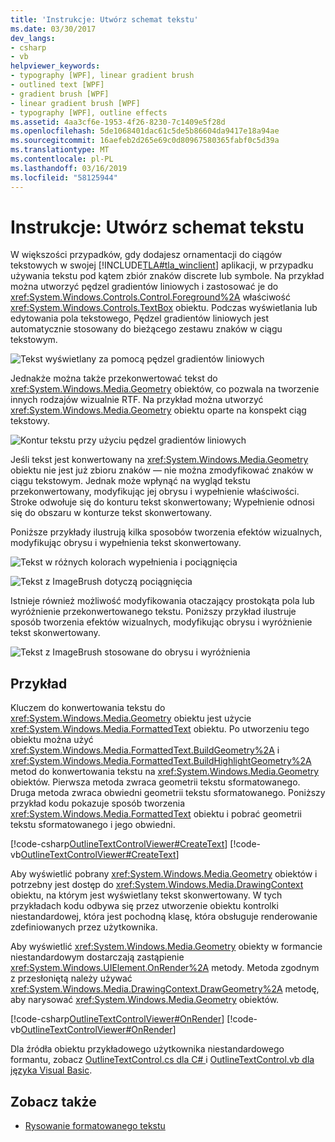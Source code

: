 ```yaml
---
title: 'Instrukcje: Utwórz schemat tekstu'
ms.date: 03/30/2017
dev_langs:
- csharp
- vb
helpviewer_keywords:
- typography [WPF], linear gradient brush
- outlined text [WPF]
- gradient brush [WPF]
- linear gradient brush [WPF]
- typography [WPF], outline effects
ms.assetid: 4aa3cf6e-1953-4f26-8230-7c1409e5f28d
ms.openlocfilehash: 5de1068401dac61c5de5b86604da9417e18a94ae
ms.sourcegitcommit: 16aefeb2d265e69c0d80967580365fabf0c5d39a
ms.translationtype: MT
ms.contentlocale: pl-PL
ms.lasthandoff: 03/16/2019
ms.locfileid: "58125944"
---
```

# <a name="how-to-create-outlined-text"></a>Instrukcje: Utwórz schemat tekstu
W większości przypadków, gdy dodajesz ornamentacji do ciągów tekstowych w swojej [!INCLUDE[TLA#tla_winclient](../../../../includes/tlasharptla-winclient-md.md)] aplikacji, w przypadku używania tekstu pod kątem zbiór znaków discrete lub symbole. Na przykład można utworzyć pędzel gradientów liniowych i zastosować je do <xref:System.Windows.Controls.Control.Foreground%2A> właściwość <xref:System.Windows.Controls.TextBox> obiektu. Podczas wyświetlania lub edytowania pola tekstowego, Pędzel gradientów liniowych jest automatycznie stosowany do bieżącego zestawu znaków w ciągu tekstowym.  
  
 ![Tekst wyświetlany za pomocą pędzel gradientów liniowych](./media/how-to-create-outlined-text/text-linear-gradient.jpg)    
  
 Jednakże można także przekonwertować tekst do <xref:System.Windows.Media.Geometry> obiektów, co pozwala na tworzenie innych rodzajów wizualnie RTF. Na przykład można utworzyć <xref:System.Windows.Media.Geometry> obiektu oparte na konspekt ciąg tekstowy.  
  
 ![Kontur tekstu przy użyciu pędzel gradientów liniowych](./media/how-to-create-outlined-text/text-outline-linear-gradient.jpg)  
  
 Jeśli tekst jest konwertowany na <xref:System.Windows.Media.Geometry> obiektu nie jest już zbioru znaków — nie można zmodyfikować znaków w ciągu tekstowym. Jednak może wpłynąć na wygląd tekstu przekonwertowany, modyfikując jej obrysu i wypełnienie właściwości. Stroke odwołuje się do konturu tekst skonwertowany; Wypełnienie odnosi się do obszaru w konturze tekst skonwertowany.  
  
 Poniższe przykłady ilustrują kilka sposobów tworzenia efektów wizualnych, modyfikując obrysu i wypełnienia tekst skonwertowany.  
  
 ![Tekst w różnych kolorach wypełnienia i pociągnięcia](./media/how-to-create-outlined-text/fill-stroke-text-effect.jpg)  
  
 ![Tekst z ImageBrush dotyczą pociągnięcia](./media/how-to-create-outlined-text/image-brush-application.jpg)
  
 Istnieje również możliwość modyfikowania otaczający prostokąta pola lub wyróżnienie przekonwertowanego tekstu. Poniższy przykład ilustruje sposób tworzenia efektów wizualnych, modyfikując obrysu i wyróżnienie tekst skonwertowany.  
  
 ![Tekst z ImageBrush stosowane do obrysu i wyróżnienia](./media/how-to-create-outlined-text/image-brush-text-application.jpg)

## <a name="example"></a>Przykład  
 Kluczem do konwertowania tekstu do <xref:System.Windows.Media.Geometry> obiektu jest użycie <xref:System.Windows.Media.FormattedText> obiektu. Po utworzeniu tego obiektu można użyć <xref:System.Windows.Media.FormattedText.BuildGeometry%2A> i <xref:System.Windows.Media.FormattedText.BuildHighlightGeometry%2A> metod do konwertowania tekstu na <xref:System.Windows.Media.Geometry> obiektów. Pierwsza metoda zwraca geometrii tekstu sformatowanego. Druga metoda zwraca obwiedni geometrii tekstu sformatowanego. Poniższy przykład kodu pokazuje sposób tworzenia <xref:System.Windows.Media.FormattedText> obiektu i pobrać geometrii tekstu sformatowanego i jego obwiedni.  
  
 [!code-csharp[OutlineTextControlViewer#CreateText](~/samples/snippets/csharp/VS_Snippets_Wpf/OutlineTextControlViewer/CSharp/OutlineTextControl.cs#createtext)]
 [!code-vb[OutlineTextControlViewer#CreateText](~/samples/snippets/visualbasic/VS_Snippets_Wpf/OutlineTextControlViewer/visualbasic/outlinetextcontrol.vb#createtext)]  
  
 Aby wyświetlić pobrany <xref:System.Windows.Media.Geometry> obiektów i potrzebny jest dostęp do <xref:System.Windows.Media.DrawingContext> obiektu, na którym jest wyświetlany tekst skonwertowany. W tych przykładach kodu odbywa się przez utworzenie obiektu kontrolki niestandardowej, która jest pochodną klasę, która obsługuje renderowanie zdefiniowanych przez użytkownika.  
  
 Aby wyświetlić <xref:System.Windows.Media.Geometry> obiekty w formancie niestandardowym dostarczają zastąpienie <xref:System.Windows.UIElement.OnRender%2A> metody. Metoda zgodnym z przesłoniętą należy używać <xref:System.Windows.Media.DrawingContext.DrawGeometry%2A> metodę, aby narysować <xref:System.Windows.Media.Geometry> obiektów.  
  
 [!code-csharp[OutlineTextControlViewer#OnRender](~/samples/snippets/csharp/VS_Snippets_Wpf/OutlineTextControlViewer/CSharp/OutlineTextControl.cs#onrender)]
 [!code-vb[OutlineTextControlViewer#OnRender](~/samples/snippets/visualbasic/VS_Snippets_Wpf/OutlineTextControlViewer/visualbasic/outlinetextcontrol.vb#onrender)]  
  
  Dla źródła obiektu przykładowego użytkownika niestandardowego formantu, zobacz [OutlineTextControl.cs dla C# ](https://github.com/dotnet/samples/blob/master/snippets/csharp/VS_Snippets_Wpf/OutlineTextControlViewer/CSharp/OutlineTextControl.cs) i [OutlineTextControl.vb dla języka Visual Basic](https://github.com/dotnet/samples/blob/master/snippets/visualbasic/VS_Snippets_Wpf/OutlineTextControlViewer/visualbasic/outlinetextcontrol.vb). 
  
## <a name="see-also"></a>Zobacz także
- [Rysowanie formatowanego tekstu](drawing-formatted-text.md)
